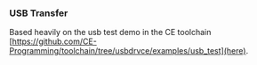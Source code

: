 ### USB Transfer

Based heavily on the usb test demo in the CE toolchain [https://github.com/CE-Programming/toolchain/tree/usbdrvce/examples/usb_test](here).
